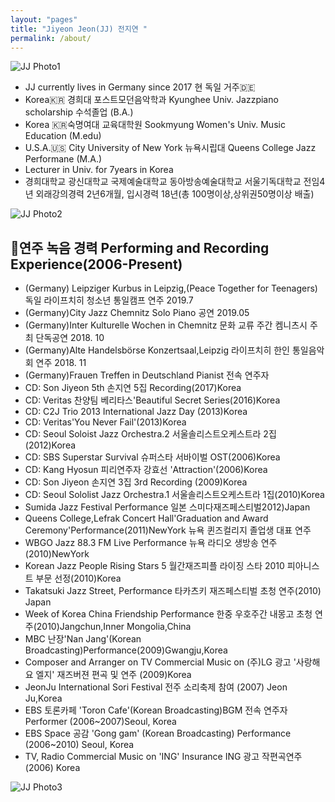 ```yaml
---
layout: "pages"
title: "Jiyeon Jeon(JJ) 전지연 "
permalink: /about/
---
```


<img src="https://jjmusic-online.github.io/assets/images/photo1.jpeg" alt="JJ Photo1"
	title="Photo of JJ" style="min-width: 150px" />

- JJ currently lives in Germany since 2017 현 독일 거주🇩🇪 
- Korea🇰🇷 경희대 포스트모던음악학과 Kyunghee Univ. Jazzpiano scholarship 수석졸업 (B.A.)
- Korea 🇰🇷숙명여대 교육대학원 Sookmyung Women's Univ. Music Education (M.edu)
- U.S.A.🇺🇸 City University of New York 뉴욕시립대 Queens College Jazz Performane (M.A.)
- Lecturer in Univ. for 7years in Korea 
- 경희대학교 광신대학교 국제예술대학교 동아방송예술대학교 서울기독대학교 전임4년 외래강의경력 2년6개월, 입시경력 18년(총 100명이상,상위권50명이상 배출)


<img src="https://jjmusic-online.github.io/assets/images/photo2.jpeg" alt="JJ Photo2"
	title="Photo of JJ" style="min-width: 150px" />

## 🎹연주 녹음 경력 Performing and Recording Experience(2006-Present)
- (Germany) Leipziger Kurbus in Leipzig,(Peace Together for Teenagers)독일 라이프치히 청소년 통일캠프 연주 2019.7
- (Germany)City Jazz Chemnitz Solo Piano 공연 2019.05
- (Germany)Inter Kulturelle Wochen in Chemnitz 문화 교류 주간 켐니츠시 주최 단독공연 2018. 10
- (Germany)Alte Handelsbörse Konzertsaal,Leipzig 라이프치히 한인 통일음악회 연주 2018. 11
- (Germany)Frauen Treffen in Deutschland Pianist 전속 연주자
- CD: Son Jiyeon 5th 손지연 5집 Recording(2017)Korea 
- CD: Veritas 찬양팀 베리타스'Beautiful Secret Series(2016)Korea
- CD: C2J Trio 2013 International Jazz Day (2013)Korea 
- CD: Veritas'You Never Fail'(2013)Korea 
- CD: Seoul Soloist Jazz Orchestra.2 서울솔리스트오케스트라 2집(2012)Korea
- CD: SBS Superstar Survival 슈퍼스타 서바이벌 OST(2006)Korea
- CD: Kang Hyosun 피리연주자 강효선 'Attraction'(2006)Korea 
- CD: Son Jiyeon 손지연 3집 3rd Recording (2009)Korea
- CD: Seoul Sololist Jazz Orchestra.1 서울솔리스트오케스트라 1집(2010)Korea
- Sumida Jazz Festival Performance 일본 스미다재즈페스티벌2012)Japan
- Queens College,Lefrak Concert Hall'Graduation and Award Ceremony'Performance(2011)NewYork 뉴욕 퀸즈컬리지 졸업생 대표 연주 
- WBGO Jazz 88.3 FM Live Performance 뉴욕 라디오 생방송 연주(2010)NewYork
- Korean Jazz People Rising Stars 5 월간재즈피플 라이징 스타 2010 피아니스트 부문 선정(2010)Korea
- Takatsuki Jazz Street, Performance 타카츠키 재즈페스티벌 초청 연주(2010) Japan
- Week of Korea China Friendship Performance 한중 우호주간 내몽고 초청 연주(2010)Jangchun,Inner Mongolia,China
- MBC 난장'Nan Jang'(Korean Broadcasting)Performance(2009)Gwangju,Korea
- Composer and Arranger on TV Commercial Music on (주)LG 광고 '사랑해요 엘지' 재즈버젼 편곡 및 연주  (2009)Korea
- JeonJu International Sori Festival 전주 소리축제 참여 (2007) Jeon Ju,Korea
- EBS 토론카페 'Toron Cafe'(Korean Broadcasting)BGM 전속 연주자 Performer (2006~2007)Seoul, Korea
- EBS Space 공감 'Gong gam' (Korean Broadcasting) Performance (2006~2010) Seoul, Korea
- TV, Radio Commercial Music on 'ING' Insurance ING 광고 작편곡연주 (2006) Korea


<img src="https://jjmusic-online.github.io/assets/images/photo3.jpeg" alt="JJ Photo3"
	title="Photo of JJ" style="min-width: 150px" />






